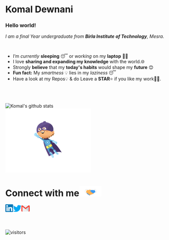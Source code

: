 # Komal Dewnani&nbsp;


<!-- 
    &nbsp; [![HitCount](http://hits.dwyl.com/SatYu26/SatYu26.svg)](http://hits.dwyl.com/SatYu26/SatYu26) 
-->

###  Hello world!&nbsp;


<p>
  <em>
    I am a final Year undergraduate from <b>Birla Institute of Technology</b>, Mesra</a>. <br>
   
  </em>  
</p>

<br>

-  I’m *currently* **sleeping** 😴 or *working* on my **laptop** 👨‍💻
-  I love **sharing and expanding my knowledge** with the world.🌐
-  Strongly **believe** that my **today's habits** would shape my **future** 😊
-  **Fun fact:** My *smartness* 💡 lies in my *laziness* 😴
-  Have a look at my Repos💡 & do Leave a **STAR**⭐️ if you like my work👨‍💻.
<br>


<br>


![Komal's github stats](https://github-readme-stats.vercel.app/api?username=komaldewnani&count_private=true&show_icons=true&theme=radical&include_all_commits=true)
<br>
<img src="https://github.com/SatYu26/SatYu26/blob/master/Assets/super-kid.gif" alt="Super Kid" height="200px"/>


# Connect with me<img src="https://github.com/SatYu26/SatYu26/blob/master/Assets/Handshake.gif" height="32px">

  <a href="https://www.linkedin.com/in/komal-dewnani-760225193/">
    <img align="left" alt="Komal Dewnani | Linkedin" width="24px" src="https://github.com/SatYu26/SatYu26/blob/master/Assets/Linkedin.svg" />
  </a> &nbsp;&nbsp;
  <a href="https://twitter.com/komaldewnani">
    <img align="left" alt="Komal Dewnani | Twitter" width="26px" src="https://github.com/SatYu26/SatYu26/blob/master/Assets/Twitter.svg" />
  </a> &nbsp;&nbsp;
  <a href="mailto:komaldewnani@gmail.com">
    <img align="left" alt="Komal Dewnani | Gmail" width="26px" src="https://github.com/SatYu26/SatYu26/blob/master/Assets/Gmail.svg" />
  </a>


<br><br>

![visitors](https://visitor-badge.laobi.icu/badge?page_id=SatYu26)
<!-- ![visitors](https://badges.pufler.dev/visits/SatYu26/SatYu26)
![Visitor Count](https://profile-counter.glitch.me/komaldewnani/count.svg) -->


<!--  Acknowledgement: https://github.com/anuraghazra/github-readme-stats -->



